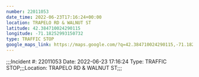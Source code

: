 ```yaml
---
number: 22011053
date_time: 2022-06-23T17:16:24+00:00
location: TRAPELO RD & WALNUT ST
latitude: 42.384710024290115
longitude: -71.18252993150732
type: TRAFFIC STOP
google_maps_link: https://maps.google.com/?q=42.384710024290115,-71.18252993150732
---
```


;;;Incident #: 22011053  Date: 2022-06-23 17:16:24   Type: TRAFFIC STOP;;;Location: TRAPELO RD & WALNUT ST;;;
